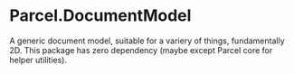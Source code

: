 # Parcel.DocumentModel

A generic document model, suitable for a variery of things, fundamentally 2D. This package has zero dependency (maybe except Parcel core for helper utilities).
